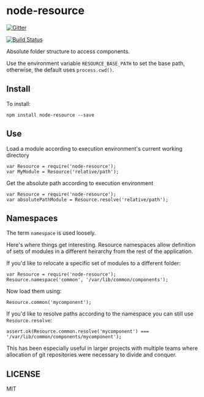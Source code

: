 node-resource
=============

[![Gitter](https://badges.gitter.im/Join%20Chat.svg)](https://gitter.im/henrytseng/node-resource?utm_source=badge&utm_medium=badge&utm_campaign=pr-badge)

[![Build Status](https://travis-ci.org/henrytseng/node-resource.svg?branch=master)](https://travis-ci.org/henrytseng/node-resource)

Absolute folder structure to access components.  

Use the environment variable ```RESOURCE_BASE_PATH``` to set the base path, otherwise, the default uses ```process.cwd()```.  

## Install

To install: 

	npm install node-resource --save

## Use

Load a module according to execution environment's current working directory

	var Resource = require('node-resource');
	var MyModule = Resource('relative/path');

Get the absolute path according to execution environment

	var Resource = require('node-resource');
	var absolutePathModule = Resource.resolve('relative/path');


## Namespaces

The term `namespace` is used loosely.  

Here's where things get interesting.  Resource namespaces allow definition of sets of modules in a different heirarchy from the rest of the application.  

If you'd like to relocate a specific set of modules to a different folder:

	var Resource = require('node-resource');
	Resource.namespace('common', '/var/lib/common/components');

Now load them using:

	Resource.common('mycomponent');

If you'd like to resolve paths according to the namespace you can still use `Resource.resolve`:

	assert.ok(Resource.common.resolve('mycomponent') === '/var/lib/common/components/mycomponent');

This has been especially useful in larger projects with multiple teams where allocation of git repositories were necessary to divide and conquer. 


## LICENSE

MIT